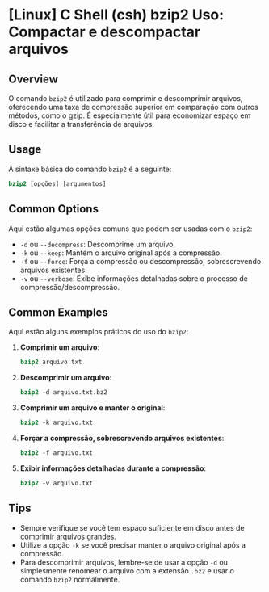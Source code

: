 # [Linux] C Shell (csh) bzip2 Uso: Compactar e descompactar arquivos

## Overview
O comando `bzip2` é utilizado para comprimir e descomprimir arquivos, oferecendo uma taxa de compressão superior em comparação com outros métodos, como o gzip. É especialmente útil para economizar espaço em disco e facilitar a transferência de arquivos.

## Usage
A sintaxe básica do comando `bzip2` é a seguinte:

```csh
bzip2 [opções] [argumentos]
```

## Common Options
Aqui estão algumas opções comuns que podem ser usadas com o `bzip2`:

- `-d` ou `--decompress`: Descomprime um arquivo.
- `-k` ou `--keep`: Mantém o arquivo original após a compressão.
- `-f` ou `--force`: Força a compressão ou descompressão, sobrescrevendo arquivos existentes.
- `-v` ou `--verbose`: Exibe informações detalhadas sobre o processo de compressão/descompressão.

## Common Examples
Aqui estão alguns exemplos práticos do uso do `bzip2`:

1. **Comprimir um arquivo**:
   ```csh
   bzip2 arquivo.txt
   ```

2. **Descomprimir um arquivo**:
   ```csh
   bzip2 -d arquivo.txt.bz2
   ```

3. **Comprimir um arquivo e manter o original**:
   ```csh
   bzip2 -k arquivo.txt
   ```

4. **Forçar a compressão, sobrescrevendo arquivos existentes**:
   ```csh
   bzip2 -f arquivo.txt
   ```

5. **Exibir informações detalhadas durante a compressão**:
   ```csh
   bzip2 -v arquivo.txt
   ```

## Tips
- Sempre verifique se você tem espaço suficiente em disco antes de comprimir arquivos grandes.
- Utilize a opção `-k` se você precisar manter o arquivo original após a compressão.
- Para descomprimir arquivos, lembre-se de usar a opção `-d` ou simplesmente renomear o arquivo com a extensão `.bz2` e usar o comando `bzip2` normalmente.